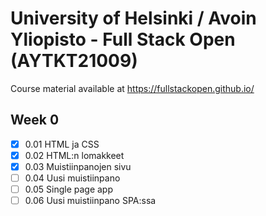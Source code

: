 # University of Helsinki / Avoin Yliopisto - Full Stack Open (AYTKT21009)

Course material available at <https://fullstackopen.github.io/>

## Week 0

- [x] 0.01 HTML ja CSS
- [x] 0.02 HTML:n lomakkeet
- [x] 0.03 Muistiinpanojen sivu
- [ ] 0.04 Uusi muistiinpano
- [ ] 0.05 Single page app
- [ ] 0.06 Uusi muistiinpano SPA:ssa
